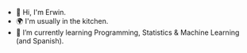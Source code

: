 - 👋 Hi, I'm Erwin.
- 🌍 I'm usually in the kitchen.
- 🌱 I’m currently learning Programming, Statistics & Machine Learning (and Spanish).

<!---
ehmtang/ehmtang is a ✨ special ✨ repository because its `README.md` (this file) appears on your GitHub profile.
You can click the Preview link to take a look at your changes.
--->
